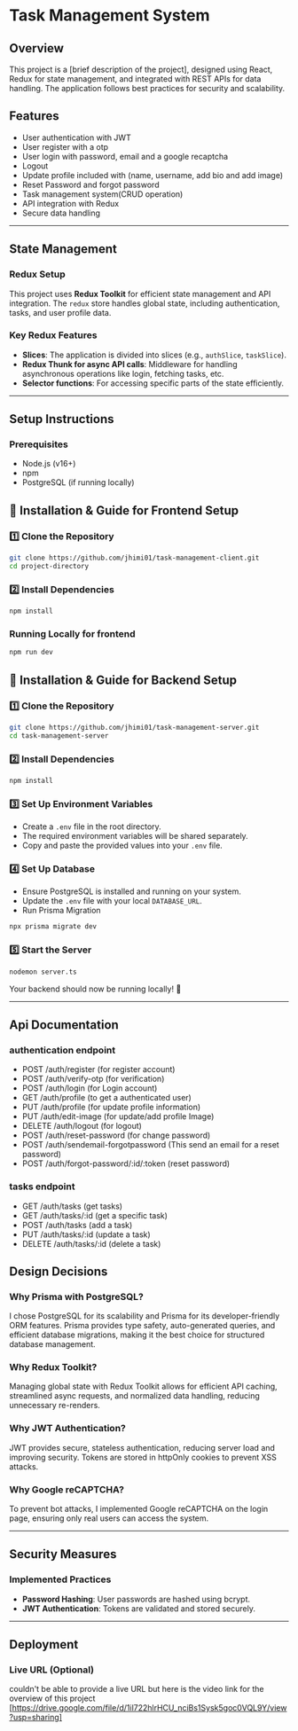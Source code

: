 # Task Management System

## Overview
This project is a [brief description of the project], designed using React, Redux for state management, and integrated with REST APIs for data handling. The application follows best practices for security and scalability.

## Features
- User authentication with JWT
- User register with a otp
- User login with password, email and a google recaptcha
- Logout
- Update profile included with (name, username, add bio and add image)
- Reset Password and forgot password
- Task management system(CRUD operation)
- API integration with Redux
- Secure data handling

---

## State Management
### Redux Setup
This project uses **Redux Toolkit** for efficient state management and API integration. The `redux` store handles global state, including authentication, tasks, and user profile data.

### Key Redux Features
- **Slices**: The application is divided into slices (e.g., `authSlice`, `taskSlice`).
- **Redux Thunk for async API calls**: Middleware for handling asynchronous operations like login, fetching tasks, etc.
- **Selector functions**: For accessing specific parts of the state efficiently.

---

## Setup Instructions
### Prerequisites
- Node.js (v16+)
- npm
- PostgreSQL (if running locally)


## 🚀 Installation & Guide for Frontend Setup

### 1️⃣ Clone the Repository 
```sh
git clone https://github.com/jhimi01/task-management-client.git
cd project-directory
```

### 2️⃣ Install Dependencies  
```sh
npm install
```

### Running Locally for frontend
```sh
npm run dev
```


## 🚀 Installation & Guide for Backend Setup

### 1️⃣ Clone the Repository  
```sh
git clone https://github.com/jhimi01/task-management-server.git
cd task-management-server
```

### 2️⃣ Install Dependencies  
```sh
npm install
```

### 3️⃣ Set Up Environment Variables  
- Create a `.env` file in the root directory.  
- The required environment variables will be shared separately.  
- Copy and paste the provided values into your `.env` file.  

### 4️⃣ Set Up Database  
- Ensure PostgreSQL is installed and running on your system.  
- Update the `.env` file with your local `DATABASE_URL`.  
- Run Prisma Migration
```sh
npx prisma migrate dev
```

### 5️⃣ Start the Server  
```sh
nodemon server.ts
```
Your backend should now be running locally! 🚀

---


## Api Documentation

### authentication endpoint

- POST /auth/register (for register account)
- POST /auth/verify-otp (for verification)
- POST /auth/login (for Login account)
- GET /auth/profile (to get a authenticated user)
- PUT /auth/profile (for update profile information)
- PUT /auth/edit-image (for update/add profile Image)
- DELETE /auth/logout (for logout)
- POST /auth/reset-password (for change password)
- POST /auth/sendemail-forgotpassword (This send an email for a reset password)
- POST /auth/forgot-password/:id/:token (reset password)

### tasks endpoint

- GET /auth/tasks (get tasks)
- GET /auth/tasks/:id (get a specific task)
- POST /auth/tasks (add a task) 
- PUT /auth/tasks/:id (update a task)
- DELETE /auth/tasks/:id (delete a task)


## Design Decisions  

### Why Prisma with PostgreSQL?  
I chose PostgreSQL for its scalability and Prisma for its developer-friendly ORM features. Prisma provides type safety, auto-generated queries, and efficient database migrations, making it the best choice for structured database management.  

### Why Redux Toolkit?  
Managing global state with Redux Toolkit allows for efficient API caching, streamlined async requests, and normalized data handling, reducing unnecessary re-renders.  

### Why JWT Authentication?  
JWT provides secure, stateless authentication, reducing server load and improving security. Tokens are stored in httpOnly cookies to prevent XSS attacks.  

### Why Google reCAPTCHA?  
To prevent bot attacks, I implemented Google reCAPTCHA on the login page, ensuring only real users can access the system.  


---

## Security Measures
### Implemented Practices
- **Password Hashing**: User passwords are hashed using bcrypt.
- **JWT Authentication**: Tokens are validated and stored securely.

---

## Deployment
### Live URL (Optional)
couldn't be able to provide a live URL
but here is the video link for the overview of this project
[https://drive.google.com/file/d/1il722hlrHCU_nciBs1Sysk5goc0VQL9Y/view?usp=sharing]
